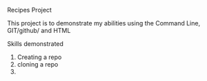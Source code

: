 Recipes Project 

This project is to demonstrate my abilities using the Command Line, GIT/github/ and HTML 

Skills demonstrated
1. Creating a repo 
2. cloning a repo 
3. 